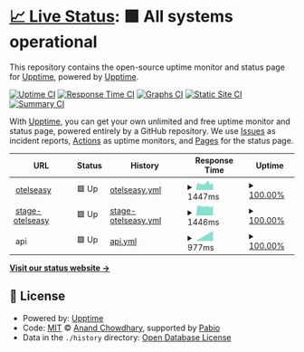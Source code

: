# [📈 Live Status](https://demo.upptime.js.org): <!--live status--> **🟩 All systems operational**

This repository contains the open-source uptime monitor and status page for [Upptime](https://upptime.js.org), powered by [Upptime](https://github.com/upptime/upptime).

[![Uptime CI](https://github.com/otelseasy/status/workflows/Uptime%20CI/badge.svg)](https://github.com/otelseasy/status/actions?query=workflow%3A%22Uptime+CI%22)
[![Response Time CI](https://github.com/otelseasy/status/workflows/Response%20Time%20CI/badge.svg)](https://github.com/otelseasy/status/actions?query=workflow%3A%22Response+Time+CI%22)
[![Graphs CI](https://github.com/otelseasy/status/workflows/Graphs%20CI/badge.svg)](https://github.com/otelseasy/status/actions?query=workflow%3A%22Graphs+CI%22)
[![Static Site CI](https://github.com/otelseasy/status/workflows/Static%20Site%20CI/badge.svg)](https://github.com/otelseasy/status/actions?query=workflow%3A%22Static+Site+CI%22)
[![Summary CI](https://github.com/otelseasy/status/workflows/Summary%20CI/badge.svg)](https://github.com/otelseasy/status/actions?query=workflow%3A%22Summary+CI%22)

With [Upptime](https://upptime.js.org), you can get your own unlimited and free uptime monitor and status page, powered entirely by a GitHub repository. We use [Issues](https://github.com/upptime/upptime/issues) as incident reports, [Actions](https://github.com/otelseasy/status/actions) as uptime monitors, and [Pages](https://demo.upptime.js.org) for the status page.

<!--start: status pages-->
<!-- This summary is generated by Upptime (https://github.com/upptime/upptime) -->
<!-- Do not edit this manually, your changes will be overwritten -->
<!-- prettier-ignore -->
| URL | Status | History | Response Time | Uptime |
| --- | ------ | ------- | ------------- | ------ |
| <img alt="" src="https://static.otelseasy.com/skin/images/agent_login/logo.png" height="13"> [otelseasy](https://otelseasy.com/) | 🟩 Up | [otelseasy.yml](https://github.com/otelseasy/status/commits/HEAD/history/otelseasy.yml) | <details><summary><img alt="Response time graph" src="./graphs/otelseasy/response-time-week.png" height="20"> 1447ms</summary><br><a href="https://status.otelseasy.com/history/otelseasy"><img alt="Response time 1447" src="https://img.shields.io/endpoint?url=https%3A%2F%2Fraw.githubusercontent.com%2Fotelseasy%2Fstatus%2FHEAD%2Fapi%2Fotelseasy%2Fresponse-time.json"></a><br><a href="https://status.otelseasy.com/history/otelseasy"><img alt="24-hour response time 1447" src="https://img.shields.io/endpoint?url=https%3A%2F%2Fraw.githubusercontent.com%2Fotelseasy%2Fstatus%2FHEAD%2Fapi%2Fotelseasy%2Fresponse-time-day.json"></a><br><a href="https://status.otelseasy.com/history/otelseasy"><img alt="7-day response time 1447" src="https://img.shields.io/endpoint?url=https%3A%2F%2Fraw.githubusercontent.com%2Fotelseasy%2Fstatus%2FHEAD%2Fapi%2Fotelseasy%2Fresponse-time-week.json"></a><br><a href="https://status.otelseasy.com/history/otelseasy"><img alt="30-day response time 1447" src="https://img.shields.io/endpoint?url=https%3A%2F%2Fraw.githubusercontent.com%2Fotelseasy%2Fstatus%2FHEAD%2Fapi%2Fotelseasy%2Fresponse-time-month.json"></a><br><a href="https://status.otelseasy.com/history/otelseasy"><img alt="1-year response time 1447" src="https://img.shields.io/endpoint?url=https%3A%2F%2Fraw.githubusercontent.com%2Fotelseasy%2Fstatus%2FHEAD%2Fapi%2Fotelseasy%2Fresponse-time-year.json"></a></details> | <details><summary><a href="https://status.otelseasy.com/history/otelseasy">100.00%</a></summary><a href="https://status.otelseasy.com/history/otelseasy"><img alt="All-time uptime 100.00%" src="https://img.shields.io/endpoint?url=https%3A%2F%2Fraw.githubusercontent.com%2Fotelseasy%2Fstatus%2FHEAD%2Fapi%2Fotelseasy%2Fuptime.json"></a><br><a href="https://status.otelseasy.com/history/otelseasy"><img alt="24-hour uptime 100.00%" src="https://img.shields.io/endpoint?url=https%3A%2F%2Fraw.githubusercontent.com%2Fotelseasy%2Fstatus%2FHEAD%2Fapi%2Fotelseasy%2Fuptime-day.json"></a><br><a href="https://status.otelseasy.com/history/otelseasy"><img alt="7-day uptime 100.00%" src="https://img.shields.io/endpoint?url=https%3A%2F%2Fraw.githubusercontent.com%2Fotelseasy%2Fstatus%2FHEAD%2Fapi%2Fotelseasy%2Fuptime-week.json"></a><br><a href="https://status.otelseasy.com/history/otelseasy"><img alt="30-day uptime 100.00%" src="https://img.shields.io/endpoint?url=https%3A%2F%2Fraw.githubusercontent.com%2Fotelseasy%2Fstatus%2FHEAD%2Fapi%2Fotelseasy%2Fuptime-month.json"></a><br><a href="https://status.otelseasy.com/history/otelseasy"><img alt="1-year uptime 100.00%" src="https://img.shields.io/endpoint?url=https%3A%2F%2Fraw.githubusercontent.com%2Fotelseasy%2Fstatus%2FHEAD%2Fapi%2Fotelseasy%2Fuptime-year.json"></a></details>
| <img alt="" src="https://static.otelseasy.com/skin/images/agent_login/logo.png" height="13"> [stage-otelseasy](https://stage.otelseasy.com/) | 🟩 Up | [stage-otelseasy.yml](https://github.com/otelseasy/status/commits/HEAD/history/stage-otelseasy.yml) | <details><summary><img alt="Response time graph" src="./graphs/stage-otelseasy/response-time-week.png" height="20"> 1446ms</summary><br><a href="https://status.otelseasy.com/history/stage-otelseasy"><img alt="Response time 1446" src="https://img.shields.io/endpoint?url=https%3A%2F%2Fraw.githubusercontent.com%2Fotelseasy%2Fstatus%2FHEAD%2Fapi%2Fstage-otelseasy%2Fresponse-time.json"></a><br><a href="https://status.otelseasy.com/history/stage-otelseasy"><img alt="24-hour response time 1446" src="https://img.shields.io/endpoint?url=https%3A%2F%2Fraw.githubusercontent.com%2Fotelseasy%2Fstatus%2FHEAD%2Fapi%2Fstage-otelseasy%2Fresponse-time-day.json"></a><br><a href="https://status.otelseasy.com/history/stage-otelseasy"><img alt="7-day response time 1446" src="https://img.shields.io/endpoint?url=https%3A%2F%2Fraw.githubusercontent.com%2Fotelseasy%2Fstatus%2FHEAD%2Fapi%2Fstage-otelseasy%2Fresponse-time-week.json"></a><br><a href="https://status.otelseasy.com/history/stage-otelseasy"><img alt="30-day response time 1446" src="https://img.shields.io/endpoint?url=https%3A%2F%2Fraw.githubusercontent.com%2Fotelseasy%2Fstatus%2FHEAD%2Fapi%2Fstage-otelseasy%2Fresponse-time-month.json"></a><br><a href="https://status.otelseasy.com/history/stage-otelseasy"><img alt="1-year response time 1446" src="https://img.shields.io/endpoint?url=https%3A%2F%2Fraw.githubusercontent.com%2Fotelseasy%2Fstatus%2FHEAD%2Fapi%2Fstage-otelseasy%2Fresponse-time-year.json"></a></details> | <details><summary><a href="https://status.otelseasy.com/history/stage-otelseasy">100.00%</a></summary><a href="https://status.otelseasy.com/history/stage-otelseasy"><img alt="All-time uptime 100.00%" src="https://img.shields.io/endpoint?url=https%3A%2F%2Fraw.githubusercontent.com%2Fotelseasy%2Fstatus%2FHEAD%2Fapi%2Fstage-otelseasy%2Fuptime.json"></a><br><a href="https://status.otelseasy.com/history/stage-otelseasy"><img alt="24-hour uptime 100.00%" src="https://img.shields.io/endpoint?url=https%3A%2F%2Fraw.githubusercontent.com%2Fotelseasy%2Fstatus%2FHEAD%2Fapi%2Fstage-otelseasy%2Fuptime-day.json"></a><br><a href="https://status.otelseasy.com/history/stage-otelseasy"><img alt="7-day uptime 100.00%" src="https://img.shields.io/endpoint?url=https%3A%2F%2Fraw.githubusercontent.com%2Fotelseasy%2Fstatus%2FHEAD%2Fapi%2Fstage-otelseasy%2Fuptime-week.json"></a><br><a href="https://status.otelseasy.com/history/stage-otelseasy"><img alt="30-day uptime 100.00%" src="https://img.shields.io/endpoint?url=https%3A%2F%2Fraw.githubusercontent.com%2Fotelseasy%2Fstatus%2FHEAD%2Fapi%2Fstage-otelseasy%2Fuptime-month.json"></a><br><a href="https://status.otelseasy.com/history/stage-otelseasy"><img alt="1-year uptime 100.00%" src="https://img.shields.io/endpoint?url=https%3A%2F%2Fraw.githubusercontent.com%2Fotelseasy%2Fstatus%2FHEAD%2Fapi%2Fstage-otelseasy%2Fuptime-year.json"></a></details>
| <img alt="" src="https://icons.duckduckgo.com/ip3/null.ico" height="13"> api | 🟩 Up | [api.yml](https://github.com/otelseasy/status/commits/HEAD/history/api.yml) | <details><summary><img alt="Response time graph" src="./graphs/api/response-time-week.png" height="20"> 977ms</summary><br><a href="https://status.otelseasy.com/history/api"><img alt="Response time 977" src="https://img.shields.io/endpoint?url=https%3A%2F%2Fraw.githubusercontent.com%2Fotelseasy%2Fstatus%2FHEAD%2Fapi%2Fapi%2Fresponse-time.json"></a><br><a href="https://status.otelseasy.com/history/api"><img alt="24-hour response time 977" src="https://img.shields.io/endpoint?url=https%3A%2F%2Fraw.githubusercontent.com%2Fotelseasy%2Fstatus%2FHEAD%2Fapi%2Fapi%2Fresponse-time-day.json"></a><br><a href="https://status.otelseasy.com/history/api"><img alt="7-day response time 977" src="https://img.shields.io/endpoint?url=https%3A%2F%2Fraw.githubusercontent.com%2Fotelseasy%2Fstatus%2FHEAD%2Fapi%2Fapi%2Fresponse-time-week.json"></a><br><a href="https://status.otelseasy.com/history/api"><img alt="30-day response time 977" src="https://img.shields.io/endpoint?url=https%3A%2F%2Fraw.githubusercontent.com%2Fotelseasy%2Fstatus%2FHEAD%2Fapi%2Fapi%2Fresponse-time-month.json"></a><br><a href="https://status.otelseasy.com/history/api"><img alt="1-year response time 977" src="https://img.shields.io/endpoint?url=https%3A%2F%2Fraw.githubusercontent.com%2Fotelseasy%2Fstatus%2FHEAD%2Fapi%2Fapi%2Fresponse-time-year.json"></a></details> | <details><summary><a href="https://status.otelseasy.com/history/api">100.00%</a></summary><a href="https://status.otelseasy.com/history/api"><img alt="All-time uptime 100.00%" src="https://img.shields.io/endpoint?url=https%3A%2F%2Fraw.githubusercontent.com%2Fotelseasy%2Fstatus%2FHEAD%2Fapi%2Fapi%2Fuptime.json"></a><br><a href="https://status.otelseasy.com/history/api"><img alt="24-hour uptime 100.00%" src="https://img.shields.io/endpoint?url=https%3A%2F%2Fraw.githubusercontent.com%2Fotelseasy%2Fstatus%2FHEAD%2Fapi%2Fapi%2Fuptime-day.json"></a><br><a href="https://status.otelseasy.com/history/api"><img alt="7-day uptime 100.00%" src="https://img.shields.io/endpoint?url=https%3A%2F%2Fraw.githubusercontent.com%2Fotelseasy%2Fstatus%2FHEAD%2Fapi%2Fapi%2Fuptime-week.json"></a><br><a href="https://status.otelseasy.com/history/api"><img alt="30-day uptime 100.00%" src="https://img.shields.io/endpoint?url=https%3A%2F%2Fraw.githubusercontent.com%2Fotelseasy%2Fstatus%2FHEAD%2Fapi%2Fapi%2Fuptime-month.json"></a><br><a href="https://status.otelseasy.com/history/api"><img alt="1-year uptime 100.00%" src="https://img.shields.io/endpoint?url=https%3A%2F%2Fraw.githubusercontent.com%2Fotelseasy%2Fstatus%2FHEAD%2Fapi%2Fapi%2Fuptime-year.json"></a></details>

<!--end: status pages-->

[**Visit our status website →**](https://demo.upptime.js.org)

## 📄 License

- Powered by: [Upptime](https://github.com/upptime/upptime)
- Code: [MIT](./LICENSE) © [Anand Chowdhary](https://anandchowdhary.com), supported by [Pabio](https://pabio.com)
- Data in the `./history` directory: [Open Database License](https://opendatacommons.org/licenses/odbl/1-0/)
